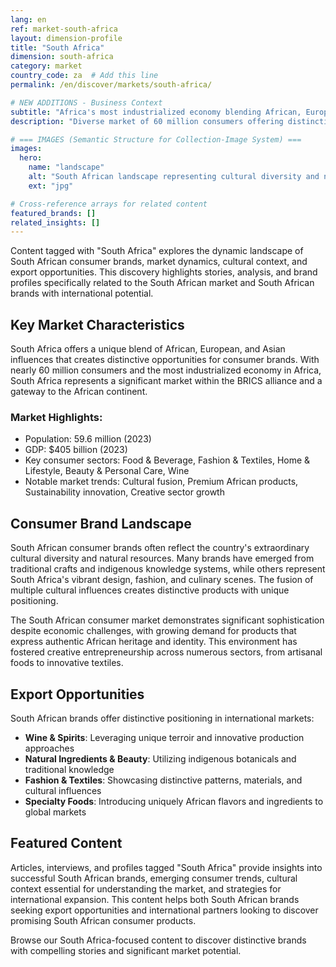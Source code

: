 ```yaml
---
lang: en
ref: market-south-africa
layout: dimension-profile
title: "South Africa"
dimension: south-africa
category: market
country_code: za  # Add this line
permalink: /en/discover/markets/south-africa/

# NEW ADDITIONS - Business Context
subtitle: "Africa's most industrialized economy blending African, European, and Asian influences with extraordinary natural resources"
description: "Diverse market of 60 million consumers offering distinctive wine production, indigenous botanicals, and creative entrepreneurship leadership."

# === IMAGES (Semantic Structure for Collection-Image System) ===
images:
  hero:
    name: "landscape"
    alt: "South African landscape representing cultural diversity and natural resources"
    ext: "jpg"

# Cross-reference arrays for related content
featured_brands: []
related_insights: []
---
```


Content tagged with "South Africa" explores the dynamic landscape of South African consumer brands, market dynamics, cultural context, and export opportunities. This discovery highlights stories, analysis, and brand profiles specifically related to the South African market and South African brands with international potential.

## Key Market Characteristics

South Africa offers a unique blend of African, European, and Asian influences that creates distinctive opportunities for consumer brands. With nearly 60 million consumers and the most industrialized economy in Africa, South Africa represents a significant market within the BRICS alliance and a gateway to the African continent.

### Market Highlights:
- Population: 59.6 million (2023)
- GDP: $405 billion (2023)
- Key consumer sectors: Food & Beverage, Fashion & Textiles, Home & Lifestyle, Beauty & Personal Care, Wine
- Notable market trends: Cultural fusion, Premium African products, Sustainability innovation, Creative sector growth

## Consumer Brand Landscape

South African consumer brands often reflect the country's extraordinary cultural diversity and natural resources. Many brands have emerged from traditional crafts and indigenous knowledge systems, while others represent South Africa's vibrant design, fashion, and culinary scenes. The fusion of multiple cultural influences creates distinctive products with unique positioning.

The South African consumer market demonstrates significant sophistication despite economic challenges, with growing demand for products that express authentic African heritage and identity. This environment has fostered creative entrepreneurship across numerous sectors, from artisanal foods to innovative textiles.

## Export Opportunities

South African brands offer distinctive positioning in international markets:

- **Wine & Spirits**: Leveraging unique terroir and innovative production approaches
- **Natural Ingredients & Beauty**: Utilizing indigenous botanicals and traditional knowledge
- **Fashion & Textiles**: Showcasing distinctive patterns, materials, and cultural influences
- **Specialty Foods**: Introducing uniquely African flavors and ingredients to global markets

## Featured Content

Articles, interviews, and profiles tagged "South Africa" provide insights into successful South African brands, emerging consumer trends, cultural context essential for understanding the market, and strategies for international expansion. This content helps both South African brands seeking export opportunities and international partners looking to discover promising South African consumer products.

Browse our South Africa-focused content to discover distinctive brands with compelling stories and significant market potential.
